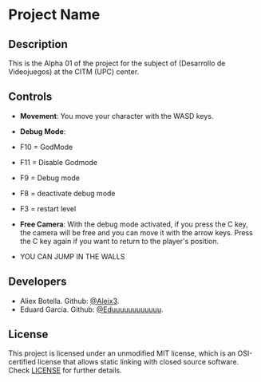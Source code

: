# Project Name

## Description

This is the Alpha 01 of the project for the subject of (Desarrollo de Videojuegos) at the CITM (UPC) center.

## Controls

- **Movement**: You move your character with the WASD keys.
- **Debug Mode**: 
- F10 = GodMode
- F11 = Disable Godmode
- F9 = Debug mode
- F8 = deactivate debug mode
- F3 = restart level
- **Free Camera**: With the debug mode activated, if you press the C key, the camera will be free and you can move it with the arrow keys. Press the C key again if you want to return to the player's position.

- YOU CAN JUMP IN THE WALLS

## Developers

- Aliex Botella. Github: [@Aleix3](https://github.com/Aleix3).
- Eduard Garcia. Github: [@Eduuuuuuuuuuuu](https://github.com/Eduuuuuuuuuuuu).

## License

This project is licensed under an unmodified MIT license, which is an OSI-certified license that allows static linking with closed source software. Check [LICENSE](LICENSE) for further details.
